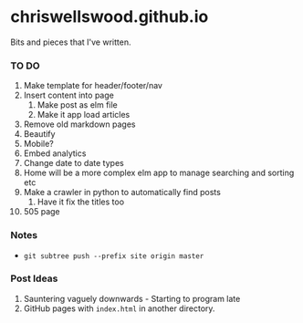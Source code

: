 # chriswellswood.github.io
Bits and pieces that I've written.

### TO DO

1. Make template for header/footer/nav
2. Insert content into page
    1. Make post as elm file
    2. Make it app load articles
3. Remove old markdown pages
4. Beautify
5. Mobile?
6. Embed analytics
7. Change date to date types
8. Home will be a more complex elm app to manage searching and sorting etc
9. Make a crawler in python to automatically find posts
    1. Have it fix the titles too
10. 505 page

### Notes

* `git subtree push --prefix site origin master`

### Post Ideas

1. Sauntering vaguely downwards - Starting to program late
1. GitHub pages with `index.html` in another directory.